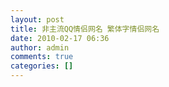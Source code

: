 ```yaml
---
layout: post
title: 非主流QQ情侣网名 繁体字情侣网名
date: 2010-02-17 06:36
author: admin
comments: true
categories: []
---
```


